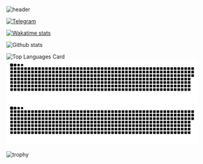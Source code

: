 ![header](https://capsule-render.vercel.app/api?type=waving&color=gradient&height=256&section=header&text=Hello%20World!&fontSize=75&animation=fadeIn&fontAlignY=38&desc=Welcome%20to%20my%20GitHub%20profile!%20Put%20stars,%20fork%20and%20contribute!&descAlignY=51&descAlign=62)


[![Telegram](https://img.shields.io/badge/Telegram-blue?style=flat-square&logo=Telegram)](https://t.me/atw_Resaw)

[![Wakatime stats](https://github-readme-stats.vercel.app/api/wakatime?username=Resaw&theme=midnight-purple)](https://github.com/Resaw-git)


![Github stats](https://github-readme-stats.vercel.app/api?username=Resaw-git&theme=midnight-purple&show_icons=true&count_private=true)

![Top Languages Card](https://github-readme-stats.vercel.app/api/top-langs/?username=Resaw-git&theme=midnight-purple&layout=compact)
![github contribution grid snake animation](https://raw.githubusercontent.com/Resaw-git/Resaw-git/output/github-contribution-grid-snake-dark.svg#gh-dark-mode-only)![github contribution grid snake animation](https://raw.githubusercontent.com/Resaw-git/Resaw-git/output/github-contribution-grid-snake.svg#gh-light-mode-only)

![trophy](https://github-profile-trophy.vercel.app/?username=Resaw-git&theme=darkhub&no-bg=true&no-frame=true)
<!--
**Resaw-git/Resaw-git** is a ✨ _special_ ✨ repository because its `README.md` (this file) appears on your GitHub profile.

Here are some ideas to get you started:

- 🔭 I’m currently working on ...
- 🌱 I’m currently learning ...
- 👯 I’m looking to collaborate on ...
- 🤔 I’m looking for help with ...
- 💬 Ask me about ...
- 📫 How to reach me: ...
- 😄 Pronouns: ...
- ⚡ Fun fact: ...
-->
